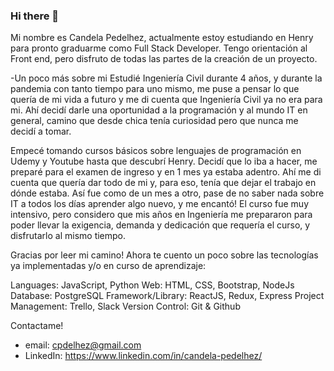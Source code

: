 ### Hi there 👋
 
Mi nombre es Candela Pedelhez, actualmente estoy estudiando en Henry para pronto graduarme como Full Stack Developer. Tengo orientación al Front end, pero disfruto de todas las partes de la creación de un proyecto.

-Un poco más sobre mi
Estudié Ingeniería Civil durante 4 años, y durante la pandemia con tanto tiempo para uno mismo, me puse a pensar lo que quería de mi vida a futuro y me di cuenta que Ingeniería Civil ya no era para mi. Ahí decidí darle una oportunidad a la programación y al mundo IT en general, camino que desde chica tenía curiosidad pero que nunca me decidí a tomar. 

Empecé tomando cursos básicos sobre lenguajes de programación en Udemy y Youtube hasta que descubrí Henry. Decidí que lo iba a hacer, me preparé para el examen de ingreso y en 1 mes ya estaba adentro. Ahí me di cuenta que quería dar todo de mi y, para eso, tenía que dejar el trabajo en dónde estaba. Así fue como de un mes a otro, pase de no saber nada sobre IT a todos los días aprender algo nuevo, y me encantó! El curso fue muy intensivo, pero considero que mis años en Ingeniería me prepararon para poder llevar la exigencia, demanda y dedicación que requería el curso, y disfrutarlo al mismo tiempo.


Gracias por leer mi camino! Ahora te cuento un poco sobre las tecnologías ya implementadas y/o en curso de aprendizaje:

Languages: JavaScript, Python
Web: HTML, CSS, Bootstrap, NodeJs
Database: PostgreSQL
Framework/Library: ReactJS, Redux, Express
Project Management: Trello, Slack
Version Control: Git & Github


Contactame!
- email: cpdelhez@gmail.com
- LinkedIn: https://www.linkedin.com/in/candela-pedelhez/

